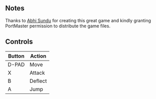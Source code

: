 ## Notes

Thanks to [Abhi Sundu](https://abhimonk.itch.io) for creating this great game and kindly granting PortMaster permission to distribute the game files.


## Controls

| Button | Action  |
| ------ | ------- |
| D-PAD  | Move    |
| X      | Attack  |
| B      | Deflect |
| A      | Jump    |
